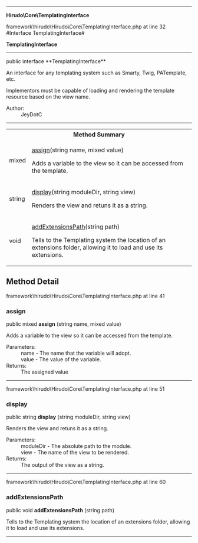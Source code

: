 
- - -

**Hirudo\Core\TemplatingInterface**
<div class="location">framework\hirudo\Hirudo\Core\TemplatingInterface.php at line 32</div>
#Interface TemplatingInterface#

**TemplatingInterface**


- - -

<p class="signature">public  interface **TemplatingInterface**</p>

<div class="comment" id="overview_description"><p><p>An interface for any templating system such as Smarty, Twig, PATemplate, etc.</p></p><p><p>Implementors must be capable of loading and rendering the template resource
based on the view name.</p></p></div>

<dl>
<dt>Author:</dt>
<dd>JeyDotC</dd>
</dl>

- - -

<table id="summary_method">
<tr><th colspan="2">Method Summary</th></tr>
<tr>
<td class="type">  mixed</td>
<td class="description"><p class="name"><a href="#assign">assign</a>(string name, mixed value)</p><p class="description">Adds a variable to the view so it can be accessed from the template.</p></td>
</tr>
<tr>
<td class="type">  string</td>
<td class="description"><p class="name"><a href="#display">display</a>(string moduleDir, string view)</p><p class="description">Renders the view and retuns it as a string.</p></td>
</tr>
<tr>
<td class="type">  void</td>
<td class="description"><p class="name"><a href="#addextensionspath">addExtensionsPath</a>(string path)</p><p class="description">Tells to the Templating system the location of an extensions folder, allowing
it to load and use its extensions.</p></td>
</tr>
</table>

<h2 id="detail_method">Method Detail</h2>
<div class="location">framework\hirudo\Hirudo\Core\TemplatingInterface.php at line 41</div>
<h3 id="assign()">assign</h3>

public  mixed **assign** (string name, mixed value)<div class="details">
<p><p>Adds a variable to the view so it can be accessed from the template.</p></p><dl>
<dt>Parameters:</dt>
<dd>name - The name that the variable will adopt.</dd>
<dd>value - The value of the variable.</dd>
<dt>Returns:</dt>
<dd>The assigned value</dd>
</dl>
</div>

- - -

<div class="location">framework\hirudo\Hirudo\Core\TemplatingInterface.php at line 51</div>
<h3 id="display()">display</h3>

public  string **display** (string moduleDir, string view)<div class="details">
<p>Renders the view and retuns it as a string.</p><dl>
<dt>Parameters:</dt>
<dd>moduleDir - The absolute path to the module.</dd>
<dd>view - The name of the view to be rendered.</dd>
<dt>Returns:</dt>
<dd>The output of the view as a string.</dd>
</dl>
</div>

- - -

<div class="location">framework\hirudo\Hirudo\Core\TemplatingInterface.php at line 60</div>
<h3 id="addExtensionsPath()">addExtensionsPath</h3>

public  void **addExtensionsPath** (string path)<div class="details">
<p>Tells to the Templating system the location of an extensions folder, allowing
it to load and use its extensions.</p></div>

- - -

